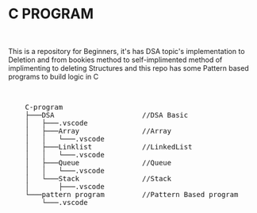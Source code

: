 <h1>C PROGRAM</h1>
<BR>
<p>This is a repository for Beginners, it's has DSA topic's  implementation to Deletion and from bookies method to self-implimented method of implimenting to deleting Structures and this repo has some Pattern based programs to build logic in C</p>
<BR>
<pre>
    C-program
    ├───DSA                     //DSA Basic 
    │   ├───.vscode
    │   ├───Array               //Array
    │   │   └───.vscode
    │   ├───Linklist            //LinkedList
    │   │   └───.vscode
    │   ├───Queue               //Queue
    │   │   └───.vscode
    │   └───Stack               //Stack
    │       ├───.vscode
    └───pattern program         //Pattern Based program
        └───.vscode
</pre>
<BR>
